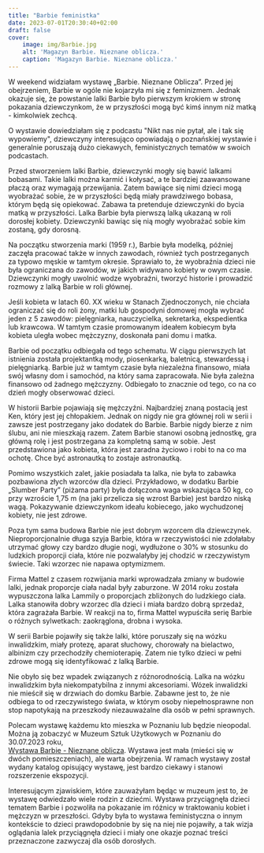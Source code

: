 ```yaml
---
title: "Barbie feministka"
date: 2023-07-01T20:30:40+02:00
draft: false
cover:
    image: img/Barbie.jpg
    alt: 'Magazyn Barbie. Nieznane oblicza.'
    caption: 'Magazyn Barbie. Nieznane oblicza.'
---
```


W weekend widziałam wystawę „Barbie. Nieznane Oblicza”. Przed jej obejrzeniem, Barbie w ogóle nie kojarzyła mi się z feminizmem. 
Jednak okazuje się, że powstanie lalki Barbie było pierwszym krokiem w stronę pokazania dziewczynkom, 
że w przyszłości mogą być kimś innym niż matką - kimkolwiek zechcą.

O wystawie dowiedziałam się z podcastu "Nikt nas nie pytał, ale i tak się wypowiemy", 
dziewczyny interesująco opowiadają o poznańskiej wystawie i generalnie poruszają dużo ciekawych, 
feministycznych tematów w swoich podcastach.
 
Przed stworzeniem lalki Barbie, dziewczynki mogły się bawić lalkami bobasami. 
Takie lalki można karmić i kołysać, a te bardziej zaawansowane płaczą oraz wymagają przewijania. 
Zatem bawiące się nimi dzieci mogą wyobrażać sobie, że w przyszłości będą miały prawdziwego bobasa, którym będą się opiekować. 
Zabawa ta pretenduje dziewczynki do bycia matką w przyszłości. Lalka Barbie była pierwszą lalką ukazaną w roli dorosłej kobiety. 
Dziewczynki bawiąc się nią mogły wyobrażać sobie kim zostaną, gdy dorosną.

Na początku stworzenia marki (1959 r.), Barbie była modelką, później zaczęła pracować także w innych zawodach, 
również tych postrzeganych za typowo męskie w tamtym okresie. 
Sprawiało to, że wyobraźnia dzieci nie była ograniczana do zawodów, w jakich widywano kobiety w owym czasie. 
Dziewczynki mogły uwolnić wodze wyobraźni, tworzyć historie i prowadzić rozmowy z lalką Barbie w roli głównej.

Jeśli kobieta w latach 60. XX wieku w Stanach Zjednoczonych, nie chciała ograniczać się do roli żony, 
matki lub gospodyni domowej mogła wybrać jeden z 5 zawodów: pielęgniarka, nauczycielka, sekretarka, ekspedientka lub krawcowa. 
W tamtym czasie promowanym ideałem kobiecym była kobieta uległa wobec mężczyzny, doskonała pani domu i matka.

Barbie od początku odbiegała od tego schematu. W ciągu pierwszych lat istnienia została projektantką mody, piosenkarką, baletnicą, stewardessą i pielęgniarką. 
Barbie już w tamtym czasie była niezależna finansowo, miała swój własny dom i samochód, na który sama zapracowała. 
Nie była zależna finansowo od żadnego mężczyzny. Odbiegało to znacznie od tego, co na co dzień mogły obserwować dzieci.

W historii Barbie pojawiają się mężczyźni. Najbardziej znaną postacią jest Ken, który jest jej chłopakiem. 
Jednak on nigdy nie gra głównej roli w serii i zawsze jest postrzegany jako dodatek do Barbie. 
Barbie nigdy bierze z nim ślubu, ani nie mieszkają razem. Zatem Barbie stanowi osobną jednostkę, gra główną rolę i jest postrzegana za kompletną samą w sobie. 
Jest przedstawiona jako kobieta, która jest zaradna życiowo i robi to na co ma ochotę. Chce być astronautką to zostaje astronautką.

Pomimo wszystkich zalet, jakie posiadała ta lalka, nie była to zabawka pozbawiona złych wzorców dla dzieci. 
Przykładowo, w dodatku Barbie „Slumber Party” (piżama party) była dołączona waga wskazująca 50 kg, 
co przy wzroście 1,75 m (na jaki przelicza się wzrost Barbie) jest bardzo niską wagą. 
Pokazywanie dziewczynkom ideału kobiecego, jako wychudzonej kobiety, nie jest zdrowe.

Poza tym sama budowa Barbie nie jest dobrym wzorcem dla dziewczynek. Nieproporcjonalnie długa szyja Barbie, 
która w rzeczywistości nie zdołałaby utrzymać głowy czy bardzo długie nogi, wydłużone o 30% w stosunku do ludzkich proporcji ciała, 
które nie pozwalałyby jej chodzić w rzeczywistym świecie. Taki wzorzec nie napawa optymizmem.

Firma Mattel z czasem rozwijania marki wprowadzała zmiany w budowie lalki, jednak proporcje ciała nadal były zaburzone. 
W 2014 roku została wypuszczona lalka Lammily o proporcjach zbliżonych do ludzkiego ciała. 
Lalka stanowiła dobry wzorzec dla dzieci i miała bardzo dobrą sprzedaż, która zagrażała Barbie. 
W reakcji na to, firma Mattel wypuściła serię Barbie o różnych sylwetkach: zaokrąglona, drobna i wysoka.

W serii Barbie pojawiły się także lalki, które poruszały się na wózku inwalidzkim, miały protezę, aparat słuchowy, chorowały na bielactwo, 
albinizm czy przechodziły chemioterapię. Zatem nie tylko dzieci w pełni zdrowe mogą się identyfikować z lalką Barbie.

Nie obyło się bez wpadek związanych z różnorodnością. Lalka na wózku inwalidzkim była niekompatybilna z innymi akcesoriami. 
Wózek inwalidzki nie mieścił się w drzwiach do domku Barbie. Zabawne jest to, że nie odbiega to od rzeczywistego świata, 
w którym osoby niepełnosprawne non stop napotykają na przeszkody niezauważalne dla osób w pełni sprawnych.

Polecam wystawę każdemu kto mieszka w Poznaniu lub będzie nieopodal. Można ją zobaczyć w Muzeum Sztuk Użytkowych w Poznaniu do 30.07.2023 roku,  
[Wystawa Barbie - Nieznane oblicza](https://mnp.art.pl/wydarzenia_i_wystawy/barbie-nieznane-oblicza/). 
Wystawa jest mała (mieści się w dwóch pomieszczeniach), ale warta obejrzenia. 
W ramach wystawy został wydany katalog opisujący wystawę, jest bardzo ciekawy i stanowi rozszerzenie ekspozycji.

Interesującym zjawiskiem, które zauważyłam będąc w muzeum jest to, że wystawę odwiedzało wiele rodzin z dziećmi. 
Wystawa przyciągnęła dzieci tematem Barbie i pozwoliła na pokazanie im różnicy w traktowaniu kobiet i mężczyzn w przeszłości. 
Gdyby była to wystawa feministyczna o innym kontekście to dzieci prawdopodobnie by się na niej nie pojawiły, 
a tak wizja oglądania lalek przyciągnęła dzieci i miały one okazje poznać treści przeznaczone zazwyczaj dla osób dorosłych.